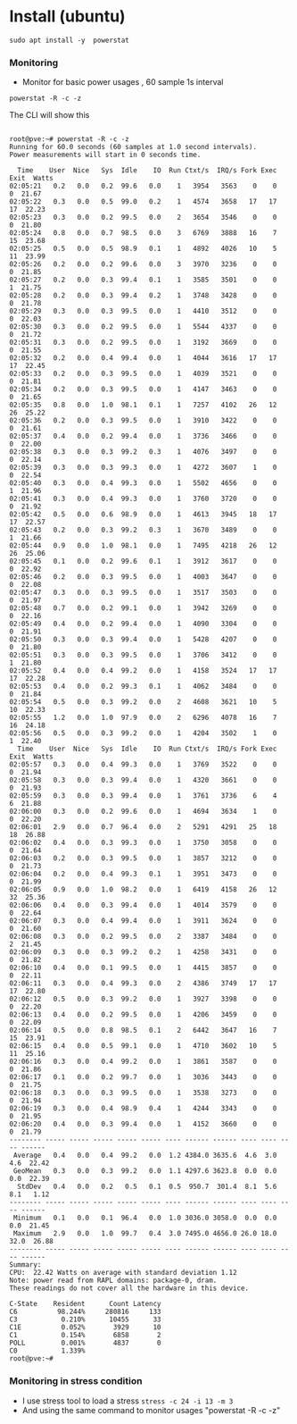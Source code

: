 # Install (ubuntu) 

``` 
sudo apt install -y  powerstat
``` 

### Monitoring 

- Monitor for basic power usages , 60 sample 1s interval 

```powerstat -R -c -z``` 

The CLI will show this 

``` 

root@pve:~# powerstat -R -c -z
Running for 60.0 seconds (60 samples at 1.0 second intervals).
Power measurements will start in 0 seconds time.

  Time    User  Nice   Sys  Idle    IO  Run Ctxt/s  IRQ/s Fork Exec Exit  Watts
02:05:21   0.2   0.0   0.2  99.6   0.0    1   3954   3563    0    0    0  21.67 
02:05:22   0.3   0.0   0.5  99.0   0.2    1   4574   3658   17   17   17  22.23 
02:05:23   0.3   0.0   0.2  99.5   0.0    2   3654   3546    0    0    0  21.80 
02:05:24   0.8   0.0   0.7  98.5   0.0    3   6769   3888   16    7   15  23.68 
02:05:25   0.5   0.0   0.5  98.9   0.1    1   4892   4026   10    5   11  23.99 
02:05:26   0.2   0.0   0.2  99.6   0.0    3   3970   3236    0    0    0  21.85 
02:05:27   0.2   0.0   0.3  99.4   0.1    1   3585   3501    0    0    1  21.75 
02:05:28   0.2   0.0   0.3  99.4   0.2    1   3748   3428    0    0    0  21.78 
02:05:29   0.3   0.0   0.3  99.5   0.0    1   4410   3512    0    0    0  22.03 
02:05:30   0.3   0.0   0.2  99.5   0.0    1   5544   4337    0    0    0  21.72 
02:05:31   0.3   0.0   0.2  99.5   0.0    1   3192   3669    0    0    0  21.55 
02:05:32   0.2   0.0   0.4  99.4   0.0    1   4044   3616   17   17   17  22.45 
02:05:33   0.2   0.0   0.3  99.5   0.0    1   4039   3521    0    0    0  21.81 
02:05:34   0.2   0.0   0.3  99.5   0.0    1   4147   3463    0    0    0  21.65 
02:05:35   0.8   0.0   1.0  98.1   0.1    1   7257   4102   26   12   26  25.22 
02:05:36   0.2   0.0   0.3  99.5   0.0    1   3910   3422    0    0    0  21.61 
02:05:37   0.4   0.0   0.2  99.4   0.0    1   3736   3466    0    0    0  22.00 
02:05:38   0.3   0.0   0.3  99.2   0.3    1   4076   3497    0    0    0  22.14 
02:05:39   0.3   0.0   0.3  99.3   0.0    1   4272   3607    1    0    0  22.54 
02:05:40   0.3   0.0   0.4  99.3   0.0    1   5502   4656    0    0    1  21.96 
02:05:41   0.3   0.0   0.4  99.3   0.0    1   3760   3720    0    0    0  21.92 
02:05:42   0.5   0.0   0.6  98.9   0.0    1   4613   3945   18   17   17  22.57 
02:05:43   0.2   0.0   0.3  99.2   0.3    1   3670   3489    0    0    1  21.66 
02:05:44   0.9   0.0   1.0  98.1   0.0    1   7495   4218   26   12   26  25.06 
02:05:45   0.1   0.0   0.2  99.6   0.1    1   3912   3617    0    0    0  22.92 
02:05:46   0.2   0.0   0.3  99.5   0.0    1   4003   3647    0    0    0  22.08 
02:05:47   0.3   0.0   0.3  99.5   0.0    1   3517   3503    0    0    0  21.97 
02:05:48   0.7   0.0   0.2  99.1   0.0    1   3942   3269    0    0    0  22.16 
02:05:49   0.4   0.0   0.2  99.4   0.0    1   4090   3304    0    0    0  21.91 
02:05:50   0.3   0.0   0.3  99.4   0.0    1   5428   4207    0    0    0  21.80 
02:05:51   0.3   0.0   0.3  99.5   0.0    1   3706   3412    0    0    1  21.80 
02:05:52   0.4   0.0   0.4  99.2   0.0    1   4158   3524   17   17   17  22.28 
02:05:53   0.4   0.0   0.2  99.3   0.1    1   4062   3484    0    0    0  21.84 
02:05:54   0.5   0.0   0.3  99.2   0.0    2   4608   3621   10    5   10  22.33 
02:05:55   1.2   0.0   1.0  97.9   0.0    2   6296   4078   16    7   16  24.18 
02:05:56   0.5   0.0   0.3  99.2   0.0    1   4204   3502    1    0    1  22.40 
  Time    User  Nice   Sys  Idle    IO  Run Ctxt/s  IRQ/s Fork Exec Exit  Watts
02:05:57   0.3   0.0   0.4  99.3   0.0    1   3769   3522    0    0    0  21.94 
02:05:58   0.3   0.0   0.3  99.4   0.0    1   4320   3661    0    0    0  21.93 
02:05:59   0.3   0.0   0.3  99.4   0.0    1   3761   3736    6    4    6  21.88 
02:06:00   0.3   0.0   0.2  99.6   0.0    1   4694   3634    1    0    0  22.20 
02:06:01   2.9   0.0   0.7  96.4   0.0    2   5291   4291   25   18   18  26.88 
02:06:02   0.4   0.0   0.3  99.3   0.0    1   3750   3058    0    0    0  21.64 
02:06:03   0.2   0.0   0.3  99.5   0.0    1   3857   3212    0    0    0  21.73 
02:06:04   0.2   0.0   0.4  99.3   0.1    1   3951   3473    0    0    0  21.99 
02:06:05   0.9   0.0   1.0  98.2   0.0    1   6419   4158   26   12   32  25.36 
02:06:06   0.4   0.0   0.3  99.4   0.0    1   4014   3579    0    0    0  22.64 
02:06:07   0.3   0.0   0.4  99.4   0.0    1   3911   3624    0    0    0  21.60 
02:06:08   0.3   0.0   0.2  99.5   0.0    2   3387   3484    0    0    2  21.45 
02:06:09   0.3   0.0   0.3  99.2   0.2    1   4258   3431    0    0    0  21.82 
02:06:10   0.4   0.0   0.1  99.5   0.0    1   4415   3857    0    0    0  22.11 
02:06:11   0.3   0.0   0.4  99.3   0.0    2   4386   3749   17   17   17  22.80 
02:06:12   0.5   0.0   0.3  99.2   0.0    1   3927   3398    0    0    0  22.20 
02:06:13   0.4   0.0   0.2  99.5   0.0    1   4206   3459    0    0    0  22.09 
02:06:14   0.5   0.0   0.8  98.5   0.1    2   6442   3647   16    7   15  23.91 
02:06:15   0.4   0.0   0.5  99.1   0.0    1   4710   3602   10    5   11  25.16 
02:06:16   0.3   0.0   0.4  99.2   0.0    1   3861   3587    0    0    0  21.86 
02:06:17   0.1   0.0   0.2  99.7   0.0    1   3036   3443    0    0    0  21.75 
02:06:18   0.3   0.0   0.3  99.5   0.0    1   3538   3273    0    0    0  21.94 
02:06:19   0.3   0.0   0.4  98.9   0.4    1   4244   3343    0    0    0  21.95 
02:06:20   0.4   0.0   0.3  99.4   0.0    1   4152   3660    0    0    0  21.79 
-------- ----- ----- ----- ----- ----- ---- ------ ------ ---- ---- ---- ------ 
 Average   0.4   0.0   0.4  99.2   0.0  1.2 4384.0 3635.6  4.6  3.0  4.6  22.42 
 GeoMean   0.3   0.0   0.3  99.2   0.0  1.1 4297.6 3623.8  0.0  0.0  0.0  22.39 
  StdDev   0.4   0.0   0.2   0.5   0.1  0.5  950.7  301.4  8.1  5.6  8.1   1.12 
-------- ----- ----- ----- ----- ----- ---- ------ ------ ---- ---- ---- ------ 
 Minimum   0.1   0.0   0.1  96.4   0.0  1.0 3036.0 3058.0  0.0  0.0  0.0  21.45 
 Maximum   2.9   0.0   1.0  99.7   0.4  3.0 7495.0 4656.0 26.0 18.0 32.0  26.88 
-------- ----- ----- ----- ----- ----- ---- ------ ------ ---- ---- ---- ------ 
Summary:
CPU:  22.42 Watts on average with standard deviation 1.12  
Note: power read from RAPL domains: package-0, dram.
These readings do not cover all the hardware in this device.

C-State    Resident      Count Latency 
C6          98.244%     280816     133
C3           0.210%      10455      33
C1E          0.052%       3929      10
C1           0.154%       6858       2
POLL         0.001%       4837       0
C0           1.339%
root@pve:~# 
``` 


### Monitoring in stress condition 
- I use stress tool to load a stress  ```stress -c 24 -i 13 -m 3```
- And using the same command to monitor usages "powerstat -R -c -z" 
